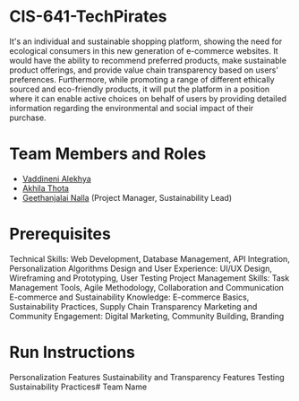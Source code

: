 # CIS-641-TechPirates

It's an individual and sustainable shopping platform, showing the need for ecological consumers in this new generation of e-commerce websites. It would have the ability to recommend preferred products, make sustainable product offerings, and provide value chain transparency based on users' preferences. Furthermore, while promoting a range of different ethically sourced and eco-friendly products, it will put the platform in a position where it can enable active choices on behalf of users by providing detailed information regarding the environmental and social impact of their purchase.

# Team Members and Roles

* [Vaddineni Alekhya](https://github.com/Alekhya2024/CIS641-HW2-Vaddineni)
* [Akhila Thota](https://github.com/akhilathoota6/CIS641-HW2-Thota)
* [Geethanjalai Nalla](https://github.com/GeethanjaliNalla/CIS641-HW2-Nalla.git)  (Project Manager,  Sustainability Lead)

# Prerequisites

Technical Skills: Web Development, Database Management, API Integration, Personalization Algorithms
Design and User Experience: UI/UX Design, Wireframing and Prototyping, User Testing
Project Management Skills: Task Management Tools, Agile Methodology, Collaboration and Communication
E-commerce and Sustainability Knowledge: E-commerce Basics, Sustainability Practices, Supply Chain Transparency
Marketing and Community Engagement: Digital Marketing, Community Building, Branding

# Run Instructions

Personalization Features
Sustainability and Transparency Features
Testing
Sustainability Practices# Team Name




